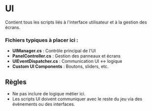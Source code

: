 # UI

Contient tous les scripts liés à l'interface utilisateur et à la gestion des écrans.

### Fichiers typiques à placer ici :
- **UIManager.cs** : Contrôle principal de l'UI
- **PanelController.cs** : Gestion des panneaux et écrans
- **UIEventDispatcher.cs** : Communication UI <-> logique
- **Custom UI Components** : Boutons, sliders, etc.

## Règles
- Ne pas inclure de logique métier ici.
- Les scripts UI doivent communiquer avec le reste du jeu via des événements ou des interfaces.
